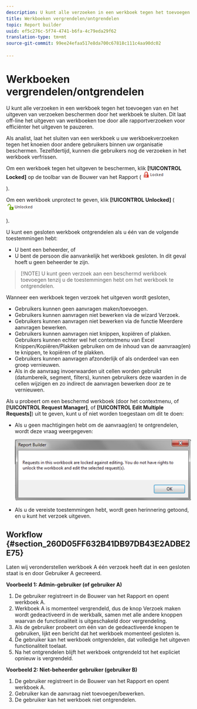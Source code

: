 ```yaml
---
description: U kunt alle verzoeken in een werkboek tegen het toevoegen van en het uitgeven van verzoeken beschermen door het werkboek te sluiten. Dit laat off-line het uitgeven van werkboeken toe door alle rapportverzoeken voor efficiënter het uitgeven te pauzeren.
title: Werkboeken vergrendelen/ontgrendelen
topic: Report builder
uuid: ef5c276c-5f74-4741-b6fa-4c79eda29f62
translation-type: tm+mt
source-git-commit: 99ee24efaa517e8da700c67818c111c4aa90dc02

---
```



# Werkboeken vergrendelen/ontgrendelen

U kunt alle verzoeken in een werkboek tegen het toevoegen van en het uitgeven van verzoeken beschermen door het werkboek te sluiten. Dit laat off-line het uitgeven van werkboeken toe door alle rapportverzoeken voor efficiënter het uitgeven te pauzeren.

Als analist, laat het sluiten van een werkboek u uw werkboekverzoeken tegen het knoeien door andere gebruikers binnen uw organisatie beschermen. Tezelfdertijd, kunnen die gebruikers nog de verzoeken in het werkboek verfrissen.

Om een werkboek tegen het uitgeven te beschermen, klik **[!UICONTROL Locked]** op de toolbar van de Bouwer van het Rapport ( ![](assets/locked_icon.png)

).

Om een werkboek unprotect te geven, klik **[!UICONTROL Unlocked]** ( ![](assets/unlocked_icon.png)

).

U kunt een gesloten werkboek ontgrendelen als u één van de volgende toestemmingen hebt:

* U bent een beheerder, of
* U bent de persoon die aanvankelijk het werkboek gesloten. In dit geval hoeft u geen beheerder te zijn.

> [!NOTE] U kunt geen verzoek aan een beschermd werkboek toevoegen tenzij u de toestemmingen hebt om het werkboek te ontgrendelen.

Wanneer een werkboek tegen verzoek het uitgeven wordt gesloten,

* Gebruikers kunnen geen aanvragen maken/toevoegen.
* Gebruikers kunnen aanvragen niet bewerken via de wizard Verzoek.
* Gebruikers kunnen aanvragen niet bewerken via de functie Meerdere aanvragen bewerken.
* Gebruikers kunnen aanvragen niet knippen, kopiëren of plakken. Gebruikers kunnen echter wel het contextmenu van Excel Knippen/Kopiëren/Plakken gebruiken om de inhoud van de aanvraag(en) te knippen, te kopiëren of te plakken.
* Gebruikers kunnen aanvragen afzonderlijk of als onderdeel van een groep vernieuwen.
* Als in de aanvraag invoerwaarden uit cellen worden gebruikt (datumbereik, segment, filters), kunnen gebruikers deze waarden in de cellen wijzigen en zo indirect de aanvragen bewerken door ze te vernieuwen.

Als u probeert om een beschermd werkboek (door het contextmenu, of **[!UICONTROL Request Manager]**, of **[!UICONTROL Edit Multiple Requests]**) uit te geven, kunt u of niet worden toegestaan om dit te doen:

* Als u geen machtigingen hebt om de aanvraag(en) te ontgrendelen, wordt deze vraag weergegeven:

   ![](assets/locked_workbook_error.png)

* Als u de vereiste toestemmingen hebt, wordt geen herinnering getoond, en u kunt het verzoek uitgeven.

## Workflow {#section_260D05FF632B41DB97DB43E2ADBE2E75}

Laten wij veronderstellen werkboek A één verzoek heeft dat in een gesloten staat is en door Gebruiker A gecreeerd.

**Voorbeeld 1: Admin-gebruiker (of gebruiker A)**

1. De gebruiker registreert in de Bouwer van het Rapport en opent werkboek A.
1. Werkboek A is momenteel vergrendeld, dus de knop Verzoek maken wordt gedeactiveerd in de werkbalk, samen met alle andere knoppen waarvan de functionaliteit is uitgeschakeld door vergrendeling.
1. Als de gebruiker probeert om één van de gedeactiveerde knopen te gebruiken, lijkt een bericht dat het werkboek momenteel gesloten is.
1. De gebruiker kan het werkboek ontgrendelen, dat volledige het uitgeven functionaliteit toelaat.
1. Na het ontgrendelen blijft het werkboek ontgrendeld tot het expliciet opnieuw is vergrendeld.

**Voorbeeld 2: Niet-beheerder gebruiker (gebruiker B)**

1. De gebruiker registreert in de Bouwer van het Rapport en opent werkboek A.
1. Gebruiker kan de aanvraag niet toevoegen/bewerken.
1. De gebruiker kan het werkboek niet ontgrendelen.

